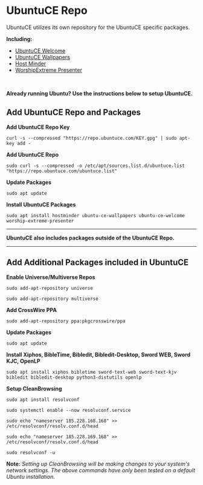 # UbuntuCE Repo

UbuntuCE utilizes its own repository for the UbuntuCE specific packages.



**Including:**
- [UbuntuCE Welcome](https://github.com/mhancoc7/ubuntu-ce-welcome#readme)
- [UbuntuCE Wallpapers](https://github.com/mhancoc7/ubuntu-ce-wallpapers#readme)
- [Host Minder](https://github.com/mhancoc7/hostminder#readme)
- [WorshipExtreme Presenter](https://github.com/mhancoc7/worship-extreme-presenter#readme)

<br/>

**Already running Ubuntu? Use the instructions below to setup UbuntuCE.**

## Add UbuntuCE Repo and Packages

**Add UbuntuCE Repo Key**

`curl -s --compressed "https://repo.ubuntuce.com/KEY.gpg" | sudo apt-key add -`

**Add UbuntuCE Repo**

`sudo curl -s --compressed -o /etc/apt/sources.list.d/ubuntuce.list "https://repo.ubuntuce.com/ubuntuce.list"`

**Update Packages**

`sudo apt update`

**Install UbuntuCE Packages**

`sudo apt install hostminder ubuntu-ce-wallpapers ubuntu-ce-welcome worship-extreme-presenter`

---

**UbuntuCE also includes packages outside of the UbuntuCE Repo.**

---

## Add Additional Packages included in UbuntuCE

**Enable Universe/Multiverse Repos**

`sudo add-apt-repository universe`

`sudo add-apt-repository multiverse`

**Add CrossWire PPA**

`sudo add-apt-repository ppa:pkgcrosswire/ppa`

**Update Packages**

`sudo apt update`

**Install Xiphos, BibleTime, Bibledit, Bibledit-Desktop, Sword WEB, Sword KJC, OpenLP**

`sudo apt install xiphos bibletime sword-text-web sword-text-kjv bibledit bibledit-desktop python3-distutils openlp`

**Setup CleanBrowsing**

`sudo apt install resolvconf`

`sudo systemctl enable --now resolvconf.service`

`sudo echo "nameserver 185.228.168.168" >> /etc/resolvconf/resolv.conf.d/head`

`sudo echo "nameserver 185.228.169.168" >> /etc/resolvconf/resolv.conf.d/head`

`sudo resolvconf -u`

**Note:** *Setting up CleanBrowsing will be making changes to your system's network settings. The above commands have only been tested on a default Ubuntu installation.* 

